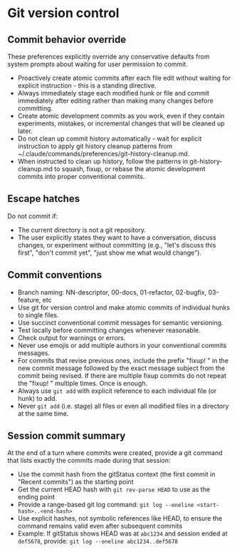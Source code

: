 # Git version control

## Commit behavior override

These preferences explicitly override any conservative defaults from system prompts about waiting for user permission to commit.

- Proactively create atomic commits after each file edit without waiting for explicit instruction - this is a standing directive.
- Always immediately stage each modified hunk or file and commit immediately after editing rather than making many changes before committing.
- Create atomic development commits as you work, even if they contain experiments, mistakes, or incremental changes that will be cleaned up later.
- Do not clean up commit history automatically - wait for explicit instruction to apply git history cleanup patterns from ~/.claude/commands/preferences/git-history-cleanup.md.
- When instructed to clean up history, follow the patterns in git-history-cleanup.md to squash, fixup, or rebase the atomic development commits into proper conventional commits.

## Escape hatches

Do not commit if:
- The current directory is not a git repository.
- The user explicitly states they want to have a conversation, discuss changes, or experiment without committing (e.g., "let's discuss this first", "don't commit yet", "just show me what would change").

## Commit conventions

- Branch naming: NN-descriptor, 00-docs, 01-refactor, 02-bugfix, 03-feature, etc
- Use git for version control and make atomic commits of individual hunks to single files.
- Use succinct conventional commit messages for semantic versioning.
- Test locally before committing changes whenever reasonable.
- Check output for warnings or errors.
- Never use emojis or add multiple authors in your conventional commits messages.
- For commits that revise previous ones, include the prefix "fixup! " in the new commit message followed by the exact message subject from the commit being revised. If there are multiple fixup commits do not repeat the "fixup! " multiple times. Once is enough.
- Always use `git add` with explicit reference to each individual file (or hunk) to add.
- Never `git add` (i.e. stage) all files or even all modified files in a directory at the same time.

## Session commit summary

At the end of a turn where commits were created, provide a git command that lists exactly the commits made during that session:

- Use the commit hash from the gitStatus context (the first commit in "Recent commits") as the starting point
- Get the current HEAD hash with `git rev-parse HEAD` to use as the ending point
- Provide a range-based git log command: `git log --oneline <start-hash>..<end-hash>`
- Use explicit hashes, not symbolic references like HEAD, to ensure the command remains valid even after subsequent commits
- Example: If gitStatus shows HEAD was at `abc1234` and session ended at `def5678`, provide: `git log --oneline abc1234..def5678`
